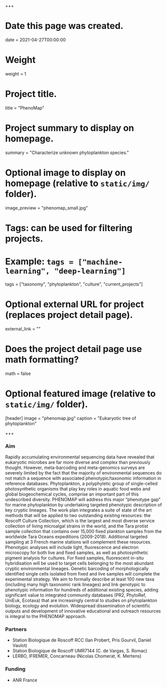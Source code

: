 +++
# Date this page was created.
date = 2021-04-27T00:00:00

# Weight
weight = 1

# Project title.
title = "PhenoMap"

# Project summary to display on homepage.
summary = "Characterize unknown phytoplankton species."

# Optional image to display on homepage (relative to `static/img/` folder).
image_preview = "phenomap_small.jpg"

# Tags: can be used for filtering projects.
# Example: `tags = ["machine-learning", "deep-learning"]`
tags = ["taxonomy", "phytoplankton", "culture", "current_projects"]

# Optional external URL for project (replaces project detail page).
external_link = ""

# Does the project detail page use math formatting?
math = false

# Optional featured image (relative to `static/img/` folder).
[header]
image = "phenomap.jpg"
caption = "Eukaryotic tree of phytoplankton"

+++

### Aim
Rapidly accumulating environmental sequencing data have revealed that eukaryotic microbes are far more  diverse and complex than previously thought. However, meta-barcoding and meta-genomics surveys are  severely limited by the fact that the majority of environmental sequences do not match a sequence with  associated phenotypic/taxonomic information in reference databases. Phytoplankton, a polyphyletic group  of  single-celled photosynthetic  organisms  that  play  key  roles  in  aquatic  food  webs  and  global  biogeochemical cycles, comprise an important part of this undescribed diversity. PHENOMAP will address  this major “phenotype gap” for marine phytoplankton by undertaking targeted phenotypic description of  key cryptic lineages. The work plan integrates a suite of state of the art methods that will be applied to two  outstanding existing resources: the Roscoff Culture Collection, which is the largest and most diverse service  collection of living microalgal strains in the world, and the Tara protist sample collection that contains over  15,000  fixed  plankton  samples  from  the  worldwide  Tara  Oceans  expeditions  (2009-2018).  Additional  targeted sampling at 3 French marine stations will complement these resources. Phenotypic analyses will  include  light,  fluorescence  and  electron  microscopy  for  both  live  and  fixed  samples,  as  well  as  photosynthetic  pigment  analysis  for  cultures.  For  fixed  samples,  fluorescent  in-situ  hybridisation  will  be  used to target cells belonging to the most abundant cryptic environmental lineages. Genetic barcoding of  morphologically identified single cells isolated from fixed and live samples will complete the experimental  strategy. We aim to formally describe at least 100 new taxa (including many high taxonomic rank lineages)  and link genotypic to phenotypic information for hundreds of additional existing species, adding significant  value to integrated community databases (PR2, PhytoRef, UniEuk, Ecotaxa) that are increasingly central to  studies on phytoplankton biology, ecology and evolution. Widespread dissemination of scientific outputs  and development of innovative educational and outreach resources is integral to the PHENOMAP approach.

### Partners
* Station Biologique de Roscoff RCC (Ian Probert, Pris Gourvil, Daniel Vaulot)
* Station Biologique de Roscoff UMR7144 (C. de Vargas, S. Romac)
* LERBO, IFREMER, Concarneau (Nicolas Chomerat, K. Mertens)

### Funding
* ANR France
